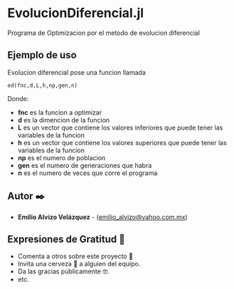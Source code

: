 # EvolucionDiferencial.jl
Programa de Optimizacion por el metodo de evolucion diferencial

## Ejemplo de uso
Evolucion diferencial pose una funcion llamada 
````
ed(fnc,d,L,h,np,gen,n)
````
Donde: 
* **fnc** es la funcion a optimizar
* **d** es la dimencion de la funcion
* **L** es un vector que contiene los valores inferiores que puede tener las variables de la funcion
* **h** es un vector que contiene los valores superiores que puede tener las variables de la funcion
* **np** es el numero de poblacion
* **gen** es el numero de generaciones que habra
* **n** es el numero de veces que corre el programa

## Autor ✒️

* **Emilio Alvizo Velázquez** - (emilio_alvizo@yahoo.com.mx)

## Expresiones de Gratitud 🎁

* Comenta a otros sobre este proyecto 📢
* Invita una cerveza 🍺 a alguien del equipo. 
* Da las gracias públicamente 🤓.
* etc.
